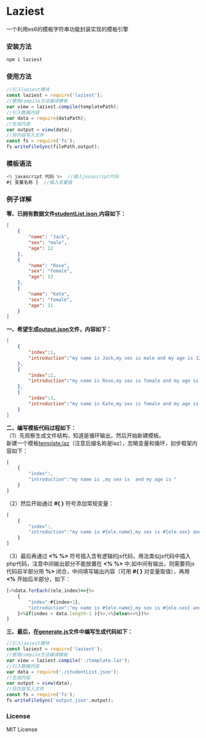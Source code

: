 # Laziest
一个利用es6的模板字符串功能封装实现的模板引擎
### 安装方法
```javascript
npm i laziest
```
### 使用方法
```javascript
//引入laziest模块
const laziest = require('laziest');
//使用compile方法编译模板
var view = laziest.compile(templatePath);
//引入数据内容
var data = require(dataPath);
//生成内容
var output = view(data);
//将内容写入文件
const fs = require('fs');
fs.writeFileSync(filePath,output);
```
### 模板语法
```javascript
<% javascript 代码 %>  //插入javascript代码
#{ 变量名称 }  //插入变量值
```
### 例子详解
**零、已拥有数据文件[studentList.json](https://github.com/ershing/laziest/blob/master/example/studentList.json),内容如下：**
```json
[
    {
        "name": "Jack",
        "sex": "male",
        "age": 12
    },
    {
        "name": "Rose",
        "sex": "female",
        "age": 13
    },
    {
        "name": "Kate",
        "sex": "female",
        "age": 11
    }
]
```
**一、希望生成[output.json](https://github.com/ershing/laziest/blob/master/example/output.json)文件，内容如下：**
```json
[
    {
        "index":1,
        "introduction":"my name is Jack,my sex is male and my age is 12"
    },
    {
        "index":2,
        "introduction":"my name is Rose,my sex is female and my age is 13"
    },
    {
        "index":3,
        "introduction":"my name is Kate,my sex is female and my age is 11"
    }
]
```
**二、编写模板代码过程如下：**<br>
（1）先观察生成文件结构，知道是循环输出，然后开始新建模板。<br>
新建一个模板[template.laz](https://github.com/ershing/laziest/blob/master/example/template.laz)（注意后缀名称是laz），忽略变量和循环，初步框架内容如下：
```javascript
[
    {
        "index":,
        "introduction":"my name is ,my sex is  and my age is "
    }
]
```
（2）然后开始通过 **#{ }** 符号添加常规变量：
```javascript
[
    {
        "index":,
        "introduction":"my name is #{ele.name},my sex is #{ele.sex} and my age is #{ele.age}"
    }
]
```
（3）最后再通过 **<% %>** 符号插入含有逻辑的js代码，用法类似js代码中插入php代码，注意中间输出部分不能放置在 **<% %>** 中,如中间有输出，则需要将js代码前半部分用 **%>** 闭合，中间填写输出内容（可用 **#{ }** 对变量取值），再用 **<%** 开始后半部分，如下：
```javascript
[<%data.forEach((ele,index)=>{%>
    {
        "index":#{index+1},
        "introduction":"my name is #{ele.name},my sex is #{ele.sex} and my age is #{ele.age}"
    }<%if(index < data.length-1 ){%>,<%}else%><%})%>
]
```
**三、最后，在[generate.js](https://github.com/ershing/laziest/blob/master/example/generate.js)文件中编写生成代码如下：**
```javascript
//引入laziest模块
const laziest = require('laziest');
//使用compile方法编译模板
var view = laziest.compile('./template.laz');
//引入数据内容
var data = require('./studentList.json');
//生成内容
var output = view(data);
//将内容写入文件
const fs = require('fs');
fs.writeFileSync('output.json',output);
```
### License
MIT License

